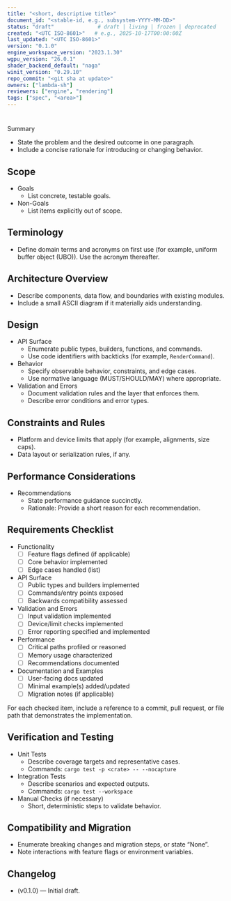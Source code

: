 ```yaml
---
title: "<short, descriptive title>"
document_id: "<stable-id, e.g., subsystem-YYYY-MM-DD>"
status: "draft"              # draft | living | frozen | deprecated
created: "<UTC ISO-8601>"   # e.g., 2025-10-17T00:00:00Z
last_updated: "<UTC ISO-8601>"
version: "0.1.0"
engine_workspace_version: "2023.1.30"
wgpu_version: "26.0.1"
shader_backend_default: "naga"
winit_version: "0.29.10"
repo_commit: "<git sha at update>"
owners: ["lambda-sh"]
reviewers: ["engine", "rendering"]
tags: ["spec", "<area>"]
---
```


# <Specification Title>

Summary
- State the problem and the desired outcome in one paragraph.
- Include a concise rationale for introducing or changing behavior.

## Scope

- Goals
  - List concrete, testable goals.
- Non-Goals
  - List items explicitly out of scope.

## Terminology

- Define domain terms and acronyms on first use (for example, uniform buffer
  object (UBO)). Use the acronym thereafter.

## Architecture Overview

- Describe components, data flow, and boundaries with existing modules.
- Include a small ASCII diagram if it materially aids understanding.

## Design

- API Surface
  - Enumerate public types, builders, functions, and commands.
  - Use code identifiers with backticks (for example, `RenderCommand`).
- Behavior
  - Specify observable behavior, constraints, and edge cases.
  - Use normative language (MUST/SHOULD/MAY) where appropriate.
- Validation and Errors
  - Document validation rules and the layer that enforces them.
  - Describe error conditions and error types.

## Constraints and Rules

- Platform and device limits that apply (for example, alignments, size caps).
- Data layout or serialization rules, if any.

## Performance Considerations

- Recommendations
  - State performance guidance succinctly.
  - Rationale: Provide a short reason for each recommendation.

## Requirements Checklist

- Functionality
  - [ ] Feature flags defined (if applicable)
  - [ ] Core behavior implemented
  - [ ] Edge cases handled (list)
- API Surface
  - [ ] Public types and builders implemented
  - [ ] Commands/entry points exposed
  - [ ] Backwards compatibility assessed
- Validation and Errors
  - [ ] Input validation implemented
  - [ ] Device/limit checks implemented
  - [ ] Error reporting specified and implemented
- Performance
  - [ ] Critical paths profiled or reasoned
  - [ ] Memory usage characterized
  - [ ] Recommendations documented
- Documentation and Examples
  - [ ] User-facing docs updated
  - [ ] Minimal example(s) added/updated
  - [ ] Migration notes (if applicable)

For each checked item, include a reference to a commit, pull request, or file
path that demonstrates the implementation.

## Verification and Testing

- Unit Tests
  - Describe coverage targets and representative cases.
  - Commands: `cargo test -p <crate> -- --nocapture`
- Integration Tests
  - Describe scenarios and expected outputs.
  - Commands: `cargo test --workspace`
- Manual Checks (if necessary)
  - Short, deterministic steps to validate behavior.

## Compatibility and Migration

- Enumerate breaking changes and migration steps, or state “None”.
- Note interactions with feature flags or environment variables.

## Changelog

- <YYYY-MM-DD> (v0.1.0) — Initial draft.
